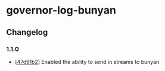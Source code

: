# governor-log-bunyan

## Changelog

### 1.1.0

* [[47d91b2](https://github.com/mrlannigan/governor-log-bunyan/commit/47d91b2cbeab965ce63cf1f5119c3e46519bb6a4)] Enabled the ability to send in streams to bunyan
